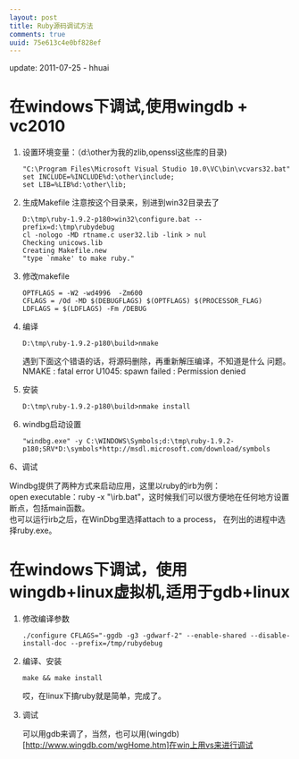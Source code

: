 ```yaml
---
layout: post
title: Ruby源码调试方法
comments: true
uuid: 75e613c4e0bf828ef
---
```


<p class="meta">update: 2011-07-25 - hhuai</p>

在windows下调试,使用wingdb + vc2010
===================================

1. 设置环境变量：（d:\other为我的zlib,openssl这些库的目录)

       "C:\Program Files\Microsoft Visual Studio 10.0\VC\bin\vcvars32.bat"
       set INCLUDE=%INCLUDE%d:\other\include;
       set LIB=%LIB%d:\other\lib;

2. 生成Makefile
   注意按这个目录来，别进到win32目录去了

       D:\tmp\ruby-1.9.2-p180>win32\configure.bat --prefix=d:\tmp\rubydebug
       cl -nologo -MD rtname.c user32.lib -link > nul
       Checking unicows.lib
       Creating Makefile.new
       "type `nmake' to make ruby."

3. 修改makefile 

       OPTFLAGS = -W2 -wd4996  -Zm600
       CFLAGS = /Od -MD $(DEBUGFLAGS) $(OPTFLAGS) $(PROCESSOR_FLAG) 
       LDFLAGS = $(LDFLAGS) -Fm /DEBUG 

4. 编译
       
       D:\tmp\ruby-1.9.2-p180\build>nmake

   遇到下面这个错语的话，将源码删除，再重新解压编译，不知道是什么 问题。    
   NMAKE : fatal error U1045: spawn failed : Permission denied

5. 安装
       
       D:\tmp\ruby-1.9.2-p180\build>nmake install

6. windbg启动设置
       
       "windbg.exe" -y C:\WINDOWS\Symbols;d:\tmp\ruby-1.9.2-p180;SRV*D:\symbols*http://msdl.microsoft.com/download/symbols

6、调试
   
   Windbg提供了两种方式来启动应用，这里以ruby的irb为例：    
   open executable：ruby -x "<path>\irb.bat"，这时候我们可以很方便地在任何地方设置断点，包括main函数。    
   也可以运行irb之后，在WinDbg里选择attach to a process， 在列出的进程中选择ruby.exe。   


在windows下调试，使用wingdb+linux虚拟机,适用于gdb+linux
=======================================================

1. 修改编译参数
   
       ./configure CFLAGS="-ggdb -g3 -gdwarf-2" --enable-shared --disable-install-doc --prefix=/tmp/rubydebug

2. 编译、安装

       make && make install

   哎，在linux下搞ruby就是简单，完成了。

3. 调试
   
   可以用gdb来调了，当然，也可以用(wingdb)[http://www.wingdb.com/wgHome.htm]在win上用vs来进行调试